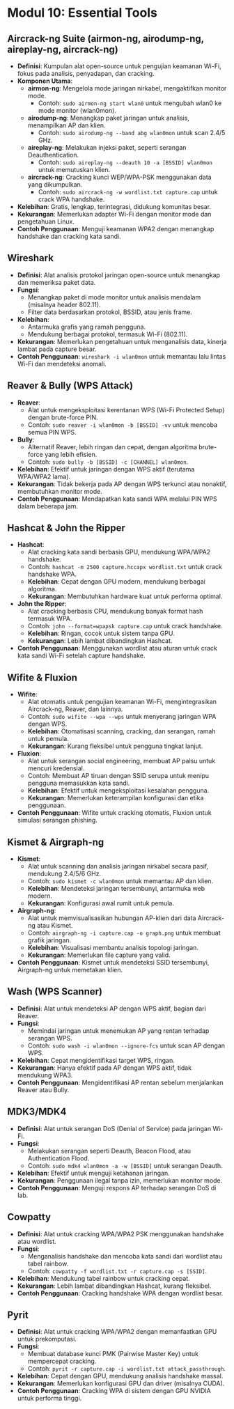 # Modul 10: Essential Tools

## Aircrack-ng Suite (airmon-ng, airodump-ng, aireplay-ng, aircrack-ng)

- **Definisi**: Kumpulan alat open-source untuk pengujian keamanan Wi-Fi, fokus pada analisis, penyadapan, dan cracking.
- **Komponen Utama**:
  - **airmon-ng**: Mengelola mode jaringan nirkabel, mengaktifkan monitor mode.
    - Contoh: `sudo airmon-ng start wlan0` untuk mengubah wlan0 ke mode monitor (wlan0mon).
  - **airodump-ng**: Menangkap paket jaringan untuk analisis, menampilkan AP dan klien.
    - Contoh: `sudo airodump-ng --band abg wlan0mon` untuk scan 2.4/5 GHz.
  - **aireplay-ng**: Melakukan injeksi paket, seperti serangan Deauthentication.
    - Contoh: `sudo aireplay-ng --deauth 10 -a [BSSID] wlan0mon` untuk memutuskan klien.
  - **aircrack-ng**: Cracking kunci WEP/WPA-PSK menggunakan data yang dikumpulkan.
    - Contoh: `sudo aircrack-ng -w wordlist.txt capture.cap` untuk crack WPA handshake.
- **Kelebihan**: Gratis, lengkap, terintegrasi, didukung komunitas besar.
- **Kekurangan**: Memerlukan adapter Wi-Fi dengan monitor mode dan pengetahuan Linux.
- **Contoh Penggunaan**: Menguji keamanan WPA2 dengan menangkap handshake dan cracking kata sandi.

## Wireshark

- **Definisi**: Alat analisis protokol jaringan open-source untuk menangkap dan memeriksa paket data.
- **Fungsi**:
  - Menangkap paket di mode monitor untuk analisis mendalam (misalnya header 802.11).
  - Filter data berdasarkan protokol, BSSID, atau jenis frame.
- **Kelebihan**:
  - Antarmuka grafis yang ramah pengguna.
  - Mendukung berbagai protokol, termasuk Wi-Fi (802.11).
- **Kekurangan**: Memerlukan pengetahuan untuk menganalisis data, kinerja lambat pada capture besar.
- **Contoh Penggunaan**: `wireshark -i wlan0mon` untuk memantau lalu lintas Wi-Fi dan mendeteksi anomali.

## Reaver & Bully (WPS Attack)

- **Reaver**:
  - Alat untuk mengeksploitasi kerentanan WPS (Wi-Fi Protected Setup) dengan brute-force PIN.
  - Contoh: `sudo reaver -i wlan0mon -b [BSSID] -vv` untuk mencoba semua PIN WPS.
- **Bully**:
  - Alternatif Reaver, lebih ringan dan cepat, dengan algoritma brute-force yang lebih efisien.
  - Contoh: `sudo bully -b [BSSID] -c [CHANNEL] wlan0mon`.
- **Kelebihan**: Efektif untuk jaringan dengan WPS aktif (terutama WPA/WPA2 lama).
- **Kekurangan**: Tidak bekerja pada AP dengan WPS terkunci atau nonaktif, membutuhkan monitor mode.
- **Contoh Penggunaan**: Mendapatkan kata sandi WPA melalui PIN WPS dalam beberapa jam.

## Hashcat & John the Ripper

- **Hashcat**:
  - Alat cracking kata sandi berbasis GPU, mendukung WPA/WPA2 handshake.
  - Contoh: `hashcat -m 2500 capture.hccapx wordlist.txt` untuk crack handshake WPA.
  - **Kelebihan**: Cepat dengan GPU modern, mendukung berbagai algoritma.
  - **Kekurangan**: Membutuhkan hardware kuat untuk performa optimal.
- **John the Ripper**:
  - Alat cracking berbasis CPU, mendukung banyak format hash termasuk WPA.
  - Contoh: `john --format=wpapsk capture.cap` untuk crack handshake.
  - **Kelebihan**: Ringan, cocok untuk sistem tanpa GPU.
  - **Kekurangan**: Lebih lambat dibandingkan Hashcat.
- **Contoh Penggunaan**: Menggunakan wordlist atau aturan untuk crack kata sandi Wi-Fi setelah capture handshake.

## Wifite & Fluxion

- **Wifite**:
  - Alat otomatis untuk pengujian keamanan Wi-Fi, mengintegrasikan Aircrack-ng, Reaver, dan lainnya.
  - Contoh: `sudo wifite --wpa --wps` untuk menyerang jaringan WPA dengan WPS.
  - **Kelebihan**: Otomatisasi scanning, cracking, dan serangan, ramah untuk pemula.
  - **Kekurangan**: Kurang fleksibel untuk pengguna tingkat lanjut.
- **Fluxion**:
  - Alat untuk serangan social engineering, membuat AP palsu untuk mencuri kredensial.
  - Contoh: Membuat AP tiruan dengan SSID serupa untuk menipu pengguna memasukkan kata sandi.
  - **Kelebihan**: Efektif untuk mengeksploitasi kesalahan pengguna.
  - **Kekurangan**: Memerlukan keterampilan konfigurasi dan etika penggunaan.
- **Contoh Penggunaan**: Wifite untuk cracking otomatis, Fluxion untuk simulasi serangan phishing.

## Kismet & Airgraph-ng

- **Kismet**:
  - Alat untuk scanning dan analisis jaringan nirkabel secara pasif, mendukung 2.4/5/6 GHz.
  - Contoh: `sudo kismet -c wlan0mon` untuk memantau AP dan klien.
  - **Kelebihan**: Mendeteksi jaringan tersembunyi, antarmuka web modern.
  - **Kekurangan**: Konfigurasi awal rumit untuk pemula.
- **Airgraph-ng**:
  - Alat untuk memvisualisasikan hubungan AP-klien dari data Aircrack-ng atau Kismet.
  - Contoh: `airgraph-ng -i capture.cap -o graph.png` untuk membuat grafik jaringan.
  - **Kelebihan**: Visualisasi membantu analisis topologi jaringan.
  - **Kekurangan**: Memerlukan file capture yang valid.
- **Contoh Penggunaan**: Kismet untuk mendeteksi SSID tersembunyi, Airgraph-ng untuk memetakan klien.

## Wash (WPS Scanner)

- **Definisi**: Alat untuk mendeteksi AP dengan WPS aktif, bagian dari Reaver.
- **Fungsi**:
  - Memindai jaringan untuk menemukan AP yang rentan terhadap serangan WPS.
  - Contoh: `sudo wash -i wlan0mon --ignore-fcs` untuk scan AP dengan WPS.
- **Kelebihan**: Cepat mengidentifikasi target WPS, ringan.
- **Kekurangan**: Hanya efektif pada AP dengan WPS aktif, tidak mendukung WPA3.
- **Contoh Penggunaan**: Mengidentifikasi AP rentan sebelum menjalankan Reaver atau Bully.

## MDK3/MDK4

- **Definisi**: Alat untuk serangan DoS (Denial of Service) pada jaringan Wi-Fi.
- **Fungsi**:
  - Melakukan serangan seperti Deauth, Beacon Flood, atau Authentication Flood.
  - Contoh: `sudo mdk4 wlan0mon -a -w [BSSID]` untuk serangan Deauth.
- **Kelebihan**: Efektif untuk menguji ketahanan jaringan.
- **Kekurangan**: Penggunaan ilegal tanpa izin, memerlukan monitor mode.
- **Contoh Penggunaan**: Menguji respons AP terhadap serangan DoS di lab.

## Cowpatty

- **Definisi**: Alat untuk cracking WPA/WPA2 PSK menggunakan handshake atau wordlist.
- **Fungsi**:
  - Menganalisis handshake dan mencoba kata sandi dari wordlist atau tabel rainbow.
  - Contoh: `cowpatty -f wordlist.txt -r capture.cap -s [SSID]`.
- **Kelebihan**: Mendukung tabel rainbow untuk cracking cepat.
- **Kekurangan**: Lebih lambat dibandingkan Hashcat, kurang fleksibel.
- **Contoh Penggunaan**: Cracking handshake WPA dengan wordlist besar.

## Pyrit

- **Definisi**: Alat untuk cracking WPA/WPA2 dengan memanfaatkan GPU untuk prekomputasi.
- **Fungsi**:
  - Membuat database kunci PMK (Pairwise Master Key) untuk mempercepat cracking.
  - Contoh: `pyrit -r capture.cap -i wordlist.txt attack_passthrough`.
- **Kelebihan**: Cepat dengan GPU, mendukung analisis handshake massal.
- **Kekurangan**: Memerlukan konfigurasi GPU dan driver (misalnya CUDA).
- **Contoh Penggunaan**: Cracking WPA di sistem dengan GPU NVIDIA untuk performa tinggi.
